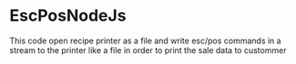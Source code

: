 # EscPosNodeJs
This code open recipe printer as a file and write esc/pos commands in a stream to the printer like a file in order to print the sale data to custommer
